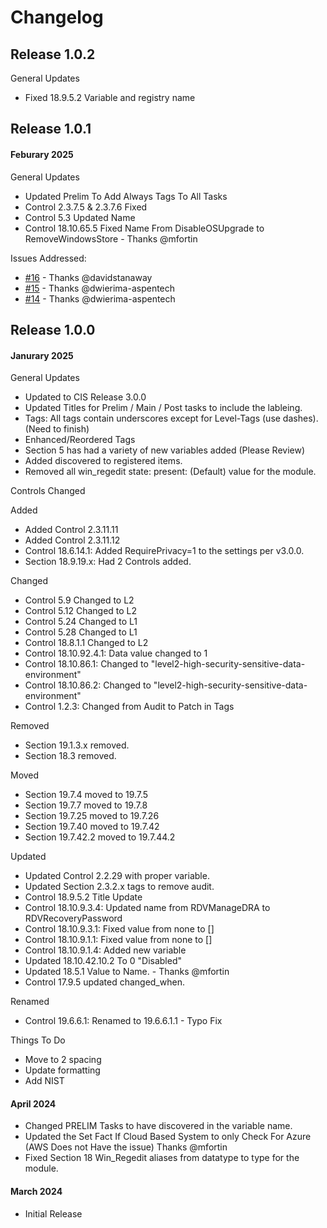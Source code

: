 # Changelog

## Release 1.0.2
General Updates
  - Fixed 18.9.5.2 Variable and registry name

## Release 1.0.1

#### Feburary 2025
General Updates
  - Updated Prelim To Add Always Tags To All Tasks
  - Control 2.3.7.5 & 2.3.7.6 Fixed
  - Control 5.3 Updated Name
  - Control 18.10.65.5 Fixed Name From DisableOSUpgrade to RemoveWindowsStore - Thanks @mfortin

Issues Addressed:
  - [#16](https://github.com/ansible-lockdown/Windows-10-CIS/issues/16) - Thanks @davidstanaway
  - [#15](https://github.com/ansible-lockdown/Windows-10-CIS/issues/15) - Thanks @dwierima-aspentech
  - [#14](https://github.com/ansible-lockdown/Windows-10-CIS/issues/14) - Thanks @dwierima-aspentech

## Release 1.0.0

#### Janurary 2025
General Updates
- Updated to CIS Release 3.0.0
- Updated Titles for Prelim / Main / Post tasks to include the lableing.
- Tags: All tags contain underscores except for Level-Tags (use dashes). (Need to finish)
- Enhanced/Reordered Tags
- Section 5 has had a variety of new variables added (Please Review)
- Added discovered to registered items.
- Removed all win_regedit state: present: (Default) value for the module.

Controls Changed

Added
  - Added Control 2.3.11.11
  - Added Control 2.3.11.12
  - Control 18.6.14.1: Added RequirePrivacy=1 to the settings per v3.0.0.
  - Section 18.9.19.x: Had 2 Controls added.

Changed
  - Control 5.9 Changed to L2
  - Control 5.12 Changed to L2
  - Control 5.24 Changed to L1
  - Control 5.28 Changed to L1
  - Control 18.8.1.1 Changed to L2
  - Control 18.10.92.4.1: Data value changed to 1
  - Control 18.10.86.1: Changed to "level2-high-security-sensitive-data-environment"
  - Control 18.10.86.2: Changed to "level2-high-security-sensitive-data-environment"
  - Control 1.2.3: Changed from Audit to Patch in Tags

Removed
  - Section 19.1.3.x removed.
  - Section 18.3 removed.

Moved
  - Section 19.7.4 moved to 19.7.5
  - Section 19.7.7 moved to 19.7.8
  - Section 19.7.25 moved to 19.7.26
  - Section 19.7.40 moved to 19.7.42
  - Section 19.7.42.2 moved to 19.7.44.2

Updated
  - Updated Control 2.2.29 with proper variable.
  - Updated Section 2.3.2.x tags to remove audit.
  - Control 18.9.5.2 Title Update
  - Control 18.10.9.3.4: Updated name from RDVManageDRA to RDVRecoveryPassword
  - Control 18.10.9.3.1: Fixed value from none to []
  - Control 18.10.9.1.1: Fixed value from none to []
  - Control 18.10.9.1.4: Added new variable
  - Updated 18.10.42.10.2 To 0 "Disabled"
  - Updated 18.5.1 Value to Name. - Thanks @mfortin
  - Control 17.9.5 updated changed_when.

Renamed
  - Control 19.6.6.1: Renamed to 19.6.6.1.1 - Typo Fix

Things To Do
  - Move to 2 spacing
  - Update formatting
  - Add NIST

#### April 2024
  - Changed PRELIM Tasks to have discovered in the variable name.
  - Updated the Set Fact If Cloud Based System to only Check For Azure (AWS Does not Have the issue) Thanks @mfortin
  - Fixed Section 18 Win_Regedit aliases from datatype to type for the module.

#### March 2024
  - Initial Release
